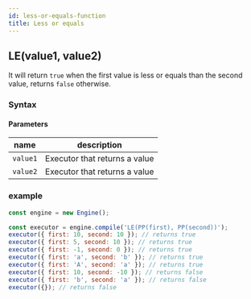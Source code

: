 ```yaml
---
id: less-or-equals-function
title: Less or equals
---
```


## LE(value1, value2)

It will return `true` when the first value is less or equals than the second value, returns `false` otherwise.

### Syntax

<ny-railroad-diagram diagram="Diagram('LE','(',
    NonTerminal('term', optionsBuilder('href', '/docs/syntax/term#term')),
    ',',
    NonTerminal('term', optionsBuilder('href', '/docs/syntax/term#term')),
    ,')')"></ny-railroad-diagram>

#### Parameters

| name     | description                   |
| -------- | ----------------------------- |
| `value1` | Executor that returns a value |
| `value2` | Executor that returns a value |

### example

```javascript
const engine = new Engine();

const executor = engine.compile('LE(PP(first), PP(second))');
executor({ first: 10, second: 10 }); // returns true
executor({ first: 5, second: 10 }); // returns true
executor({ first: -1, second: 0 }); // returns true
executor({ first: 'a', second: 'b' }); // returns true
executor({ first: 'A', second: 'a' }); // returns true
executor({ first: 10, second: -10 }); // returns false
executor({ first: 'b', second: 'a' }); // returns false
executor({}); // returns false
```
